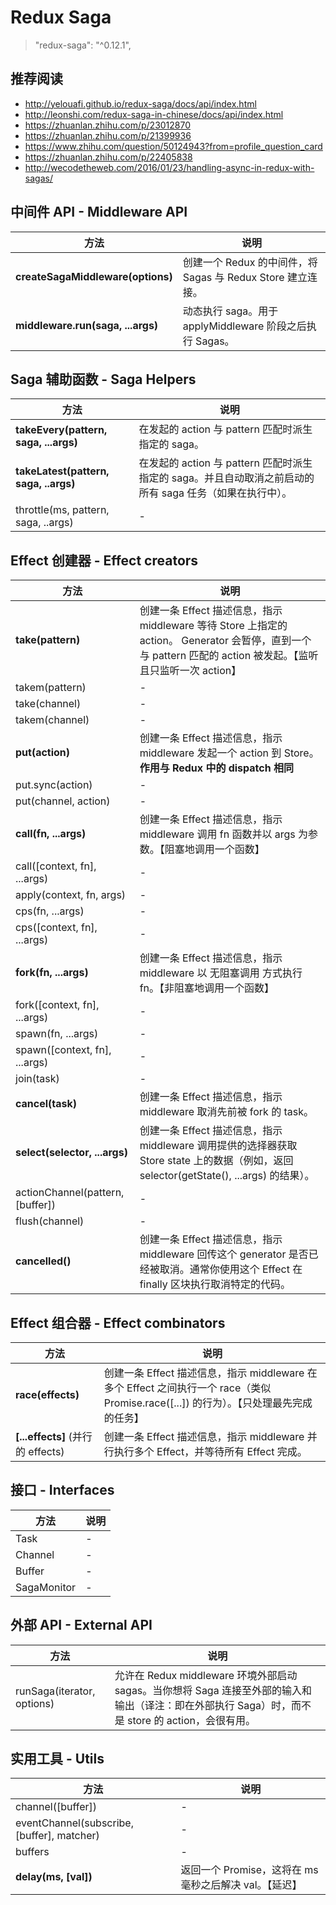 # Redux Saga

> "redux-saga": "^0.12.1",

## 推荐阅读

- http://yelouafi.github.io/redux-saga/docs/api/index.html
- http://leonshi.com/redux-saga-in-chinese/docs/api/index.html
- https://zhuanlan.zhihu.com/p/23012870
- https://zhuanlan.zhihu.com/p/21399936
- https://www.zhihu.com/question/50124943?from=profile_question_card
- https://zhuanlan.zhihu.com/p/22405838
- http://wecodetheweb.com/2016/01/23/handling-async-in-redux-with-sagas/

## 中间件 API - Middleware API

方法 | 说明
---|---
**createSagaMiddleware(options)** | 创建一个 Redux 的中间件，将 Sagas 与 Redux Store 建立连接。
**middleware.run(saga, ...args)** | 动态执行 saga。用于 applyMiddleware 阶段之后执行 Sagas。

## Saga 辅助函数 - Saga Helpers

方法 | 说明
---|---
**takeEvery(pattern, saga, ...args)** | 在发起的 action 与 pattern 匹配时派生指定的 saga。
**takeLatest(pattern, saga, ..args)** | 在发起的 action 与 pattern 匹配时派生指定的 saga。并且自动取消之前启动的所有 saga 任务（如果在执行中）。
throttle(ms, pattern, saga, ..args) | -

## Effect 创建器 - Effect creators

方法 | 说明
---|---
**take(pattern)** | 创建一条 Effect 描述信息，指示 middleware 等待 Store 上指定的 action。 Generator 会暂停，直到一个与 pattern 匹配的 action 被发起。【监听且只监听一次 action】
takem(pattern) | -
take(channel) | -
takem(channel) | -
**put(action)** | 创建一条 Effect 描述信息，指示 middleware 发起一个 action 到 Store。**作用与 Redux 中的 dispatch 相同**
put.sync(action) | -
put(channel, action) | -
**call(fn, ...args)** | 创建一条 Effect 描述信息，指示 middleware 调用 fn 函数并以 args 为参数。【阻塞地调用一个函数】
call([context, fn], ...args) | -
apply(context, fn, args) | -
cps(fn, ...args) | -
cps([context, fn], ...args) | -
**fork(fn, ...args)** | 创建一条 Effect 描述信息，指示 middleware 以 无阻塞调用 方式执行 fn。【非阻塞地调用一个函数】
fork([context, fn], ...args) | -
spawn(fn, ...args) | -
spawn([context, fn], ...args) | -
join(task) | -
**cancel(task)** | 创建一条 Effect 描述信息，指示 middleware 取消先前被 fork 的 task。
**select(selector, ...args)** | 创建一条 Effect 描述信息，指示 middleware 调用提供的选择器获取 Store state 上的数据（例如，返回 selector(getState(), ...args) 的结果）。
actionChannel(pattern, [buffer]) | -
flush(channel) | -
**cancelled()** | 创建一条 Effect 描述信息，指示 middleware 回传这个 generator 是否已经被取消。通常你使用这个 Effect 在 finally 区块执行取消特定的代码。

## Effect 组合器 - Effect combinators

方法 | 说明
---|---
**race(effects)** | 创建一条 Effect 描述信息，指示 middleware 在多个 Effect 之间执行一个 race（类似 Promise.race([...]) 的行为）。【只处理最先完成的任务】
**[...effects]** (并行的 effects) | 创建一条 Effect 描述信息，指示 middleware 并行执行多个 Effect，并等待所有 Effect 完成。

## 接口 - Interfaces

方法 | 说明
---|---
Task | -
Channel | -
Buffer | -
SagaMonitor | -

## 外部 API - External API

方法 | 说明
---|---
runSaga(iterator, options) | 允许在 Redux middleware 环境外部启动 sagas。当你想将 Saga 连接至外部的输入和输出（译注：即在外部执行 Saga）时，而不是 store 的 action，会很有用。

## 实用工具 - Utils

方法 | 说明
---|---
channel([buffer]) | -
eventChannel(subscribe, [buffer], matcher) | -
buffers | -
**delay(ms, [val])** | 返回一个 Promise，这将在 ms 毫秒之后解决 val。【延迟】
